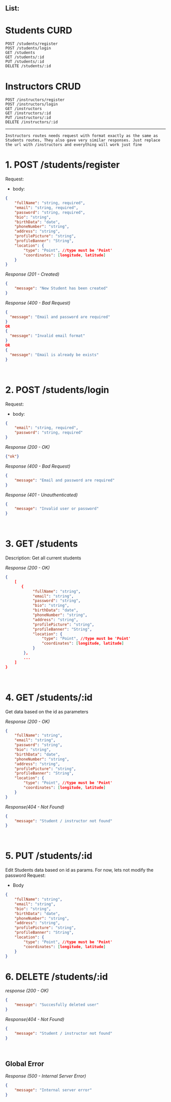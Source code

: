 ## List:

# Students CURD

    POST /students/register
    POST /students/login
    GET /students
    GET /students/:id
    PUT /students/:id
    DELETE /students/:id

# Instructors CRUD

    POST /instructors/register
    POST /instructors/login
    GET /instructors
    GET /instructors/:id
    PUT /instructors/:id
    DELETE /instructors/:id

---

    Instructors routes needs request with format exactly as the same as Students routes, They also gave very similar responses. Just replace the url with /instructors and everything will work just fine

# 1. POST /students/register

Request:

-   body:

```json
{
    "fullName": "string, required",
    "email": "string, required",
    "password": "string, required",
    "bio": "string",
    "birthData": "date",
    "phoneNumber": "string",
    "address": "string",
    "profilePicture": "string",
    "profileBanner": "String",
    "location": {
        "type": "Point", //type must be 'Point'
        "coordinates": [longitude, latitude]
    }
}
```

_Response (201 - Created)_

```json
{
    "message": "New Student has been created"
}
```

_Response (400 - Bad Request)_

```json
{
  "message": "Email and password are required"
}
OR
{
  "message": "Invalid email format"
}
OR
{
  "message": "Email is already be exists"
}

```

&nbsp;

# 2. POST /students/login

Request:

-   body:

```json
{
    "email": "string, required",
    "password": "string, required"
}
```

_Response (200 - OK)_

```json
{"ok"}
```

_Response (400 - Bad Request)_

```json
{
    "message": "Email and password are required"
}
```

_Response (401 - Unauthenticated)_

```json
{
    "message": "Invalid user or password"
}
```

&nbsp;

# 3. GET /students

Description: Get all current students

_Response (200 - OK)_

```json
{
    [
       {
            "fullName": "string",
            "email": "string",
            "password": "string",
            "bio": "string",
            "birthData": "date",
            "phoneNumber": "string",
            "address": "string",
            "profilePicture": "string",
            "profileBanner": "String",
            "location": {
                "type": "Point", //type must be 'Point'
                "coordinates": [longitude, latitude]
            }
        },
        ...
    ]
}
```

&nbsp;

# 4. GET /students/:id

Get data based on the id as parameters

_Response (200 - OK)_

```json
{
    "fullName": "string",
    "email": "string",
    "password": "string",
    "bio": "string",
    "birthData": "date",
    "phoneNumber": "string",
    "address": "string",
    "profilePicture": "string",
    "profileBanner": "String",
    "location": {
        "type": "Point", //type must be 'Point'
        "coordinates": [longitude, latitude]
    }
}
```

_Response(404 - Not Found)_

```json
{
    "message": "Student / instructor not found"
}
```

&nbsp;

# 5. PUT /students/:id

Edit Students data based on id as params.
For now, lets not modify the password
Request:

-   Body

```json
{
    "fullName": "string",
    "email": "string",
    "bio": "string",
    "birthData": "date",
    "phoneNumber": "string",
    "address": "string",
    "profilePicture": "string",
    "profileBanner": "String",
    "location": {
        "type": "Point", //type must be 'Point'
        "coordinates": [longitude, latitude]
    }
}
```

# 6. DELETE /students/:id

_response (200 - OK)_

```json
{
    "message": "Succesfully deleted user"
}
```

_Response(404 - Not Found)_

```json
{
    "message": "Student / instructor not found"
}
```

&nbsp;

## Global Error

_Response (500 - Internal Server Error)_

```json
{
    "message": "Internal server error"
}
```
